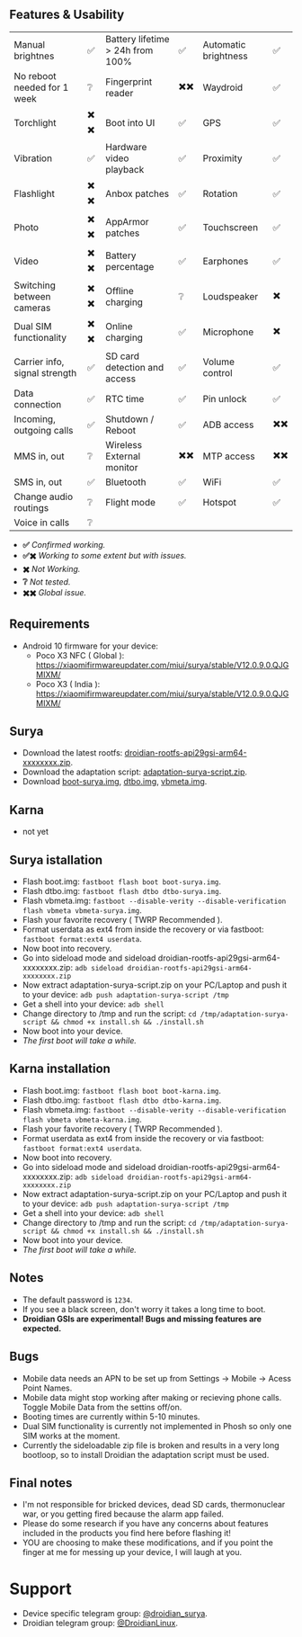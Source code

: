 ## Features & Usability

|                               	|    	|                                  	|    	|                      	|   	|
|-------------------------------	|----	|----------------------------------	|----	|----------------------	|---	|
| Manual brightnes              	|  ✅ 	| Battery lifetime > 24h from 100% 	|  ✅ 	| Automatic brightness  |  ✅ 	|
| No reboot needed for 1 week      	|  ❔	| Fingerprint reader  	                |  ✖️✖️   | Waydroid		|  ✅	|
| Torchlight                    	| ✖️ ✖️ 	| Boot into UI                     	|  ✅ 	| GPS                 	|  ✅ 	|
| Vibration                     	|  ✅ 	| Hardware video playback          	|  ✅ 	| Proximity          	|  ✅ 	|
| Flashlight                    	| ✖️ ✖️ 	| Anbox patches                    	|  ✅ 	| Rotation            	|  ✅ 	|
| Photo                         	| ✖️ ✖️ 	| AppArmor patches                 	|  ✅ 	| Touchscreen          	|  ✅ 	|
| Video                         	| ✖️ ✖️ 	| Battery percentage               	|  ✅ 	| Earphones           	|  ✅	|
| Switching between cameras     	| ✖️ ✖️ 	| Offline charging                 	|  ❔	| Loudspeaker          	|  ✖️ 	|
| Dual SIM functionality        	| ✖️ ✖️  	| Online charging                  	|  ✅ 	| Microphone          	|  ✖️ 	|
| Carrier info, signal strength 	|  ✅ 	| SD card detection and access     	|  ✅ 	| Volume control       	|  ✅ 	|
| Data connection               	|  ✅ 	| RTC time                         	|  ✅ 	| Pin unlock           	|  ✅ 	|
| Incoming, outgoing calls      	|  ✅ 	| Shutdown / Reboot                	|  ✅ 	| ADB access          	|  ✖️✖️  	|
| MMS in, out                   	|  ❔ 	| Wireless External monitor        	|  ✖️✖️	| MTP access           	|  ✖️✖️  	|
| SMS in, out                    	|  ✅ 	| Bluetooth                        	|  ✅ 	| WiFi			|  ✅	|
| Change audio routings          	|  ❔	| Flight mode                      	|  ✅ 	| Hotspot		|  ✅	|
| Voice in calls                	|  ❔ 	|

- **✅** *Confirmed working.*
- **✅✖️** *Working to some extent but with issues.*
- **✖️** *Not Working.*
- **❔** *Not tested.*
- **✖️✖️** *Global issue.*

## Requirements
- Android 10 firmware for your device:
  - Poco X3 NFC ( Global ): https://xiaomifirmwareupdater.com/miui/surya/stable/V12.0.9.0.QJGMIXM/
  - Poco X3 ( India ): https://xiaomifirmwareupdater.com/miui/surya/stable/V12.0.9.0.QJGMIXM/

## Surya
- Download the latest rootfs:  [droidian-rootfs-api29gsi-arm64-xxxxxxxx.zip](https://github.com/droidian-images/rootfs-api29gsi-all/releases).
- Download the adaptation script: [adaptation-surya-script.zip](https://surya.bardia.tech/adaptation-surya-script.zip).
- Download [boot-surya.img](https://surya.bardia.tech/boot-surya.img), [dtbo.img](https://surya.bardia.tech/dtbo-surya.img), [vbmeta.img](https://surya.bardia.tech/vbmeta-surya.img).

## Karna
- not yet

## Surya istallation
- Flash boot.img: `fastboot flash boot boot-surya.img`.
- Flash dtbo.img: `fastboot flash dtbo dtbo-surya.img`.
- Flash vbmeta.img: `fastboot --disable-verity --disable-verification flash vbmeta vbmeta-surya.img`.
- Flash your favorite recovery ( TWRP Recommended ).
- Format userdata as ext4 from inside the recovery or via fastboot: `fastboot format:ext4 userdata`.
- Now boot into recovery.
- Go into sideload mode and sideload droidian-rootfs-api29gsi-arm64-xxxxxxxx.zip: `adb sideload droidian-rootfs-api29gsi-arm64-xxxxxxxx.zip`
- Now extract adaptation-surya-script.zip on your PC/Laptop and push it to your device: `adb push adaptation-surya-script /tmp`
- Get a shell into your device: `adb shell`
- Change directory to /tmp and run the script: `cd /tmp/adaptation-surya-script && chmod +x install.sh && ./install.sh`
- Now boot into your device.
- *The first boot will take a while.*

## Karna installation
- Flash boot.img: `fastboot flash boot boot-karna.img`.
- Flash dtbo.img: `fastboot flash dtbo dtbo-karna.img`.
- Flash vbmeta.img: `fastboot --disable-verity --disable-verification flash vbmeta vbmeta-karna.img`.
- Flash your favorite recovery ( TWRP Recommended ).
- Format userdata as ext4 from inside the recovery or via fastboot: `fastboot format:ext4 userdata`.
- Now boot into recovery.
- Go into sideload mode and sideload droidian-rootfs-api29gsi-arm64-xxxxxxxx.zip: `adb sideload droidian-rootfs-api29gsi-arm64-xxxxxxxx.zip`
- Now extract adaptation-surya-script.zip on your PC/Laptop and push it to your device: `adb push adaptation-surya-script /tmp`
- Get a shell into your device: `adb shell`
- Change directory to /tmp and run the script: `cd /tmp/adaptation-surya-script && chmod +x install.sh && ./install.sh`
- Now boot into your device.
- *The first boot will take a while.*

## Notes
- The default password is `1234`.
- If you see a black screen, don't worry it takes a long time to boot.
- **Droidian GSIs are experimental! Bugs and missing features are expected.**

## Bugs
- Mobile data needs an APN to be set up from Settings -> Mobile -> Acess Point Names.
- Mobile data might stop working after making or recieving phone calls. Toggle Mobile Data from the settins off/on.
- Booting times are currently within 5-10 minutes. 
- Dual SIM functionality is currently not implemented in Phosh so only one SIM works at the moment.
- Currently the sideloadable zip file is broken and results in a very long bootloop, so to install Droidian the adaptation script must be used.

## Final notes
- I'm not responsible for bricked devices, dead SD cards, thermonuclear war, or you getting fired because the alarm app failed.
- Please do some research if you have any concerns about features included in the products you find here before flashing it!
- YOU are choosing to make these modifications, and if you point the finger at me for messing up your device, I will laugh at you.

# Support
- Device specific telegram group: [@droidian_surya](https://t.me/droidian_surya).
- Droidian telegram group: [@DroidianLinux](https://t.me/DroidianLinux).
